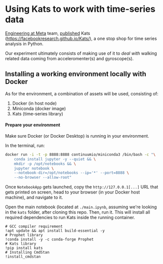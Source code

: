 # Using Kats to work with time-series data

[Engineering at Meta](https://engineering.fb.com/) team, [published](https://engineering.fb.com/2021/06/21/open-source/kats/) Kats (https://facebookresearch.github.io/Kats/), a one stop shop for time series analysis in Python.

Our experiment ultimately consists of making use of it to *deal with* walking related data coming from acceleromenter(s) and gyroscope(s).

## Installing a working environment locally with Docker

As for the environment, a combination of assets will be used, consisting of:

1. Docker (in host node)
2. Miniconda (docker image)
3. Kats (time-series library)

#### Prepare your environment

Make sure Docker (or Docker Desktop) is running in your environment.

In the terminal, run:

```bash
docker run -i -t -p 8888:8888 continuumio/miniconda3 /bin/bash -c "\
    conda install jupyter -y --quiet && \
    mkdir -p /opt/notebooks && \
    jupyter notebook \
    --notebook-dir=/opt/notebooks --ip='*' --port=8888 \
    --no-browser --allow-root"
```

Once `NotebookApp` gets launched, copy the `http://127.0.0.1[...]` URL that gets printed on screen, head to your browser (in your Docker host machine), and navigate to it.

Open the main notebook (located at `./main.ipynb`, assuming we're looking in the `kats` folder, after cloning this repo. Then, run it. This will install all required dependencies to run Kats inside the running container.

```
# GCC compiler requirement
!apt update && apt install build-essential -y
# Prophet library
!conda install -y -c conda-forge Prophet
# Kats library
!pip install kats
# Installing CmdStan
!install_cmdstan
```